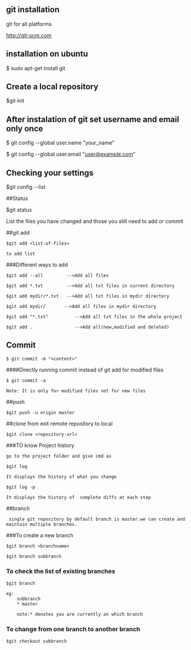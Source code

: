 ## git installation

   git for all platforms
  
   http://git-scm.com
  
## installation on ubuntu

   $ sudo apt-get install git
   
## Create a local repository
  
  $git init

## After instalation of git set username and email only once

  $ git config --global user.name "your_name"
  
  $ git config --global user.email "user@example.com"
  
## Checking your settings

  $git config --list
  
##Status

  $git status  
  
  List the files you have changed and those you still need to add or commit
  
  
##git add
	
	$git add <list-of-files>

	to add list

###Different ways to add 

	$git add --all         -->Add all files

	$git add *.txt         -->Add all txt files in current directory

	$git add mydir/*.txt   -->Add all txt files in mydir directory

	$git add mydir/		  -->Add all files in mydir directory

	$git add "*.txt"		  -->Add all txt files in the whole project

	$git add .				  -->Add all(new,modified and deleted)

## Commit

	$ git commit -m "<content>"

####Directly running commit instead of git add for modified files 

	$ git commit -a

	Note: It is only for modified files not for new files
	

##push

	$git push -u origin master

##clone from exit  remote repository to local 

	$git clone <repository-url>

###TO know Project history

	go to the project folder and give cmd as

	$git log

	It displays the history of what you change

	$git log -p

	It displays the history of  complete diffs at each step



##branch

	 single git repository by default branch is master.we can create and maintain multiple branches.

###To create a new branch

	$git branch <branchname>
	
	$git branch subbranch

### To check the list of existing branches

	$git branch

	eg: 
		subbranch
		* master

		note:* denotes you are currently on which branch

### To change from one branch to another branch

	$git checkout subbranch

	
